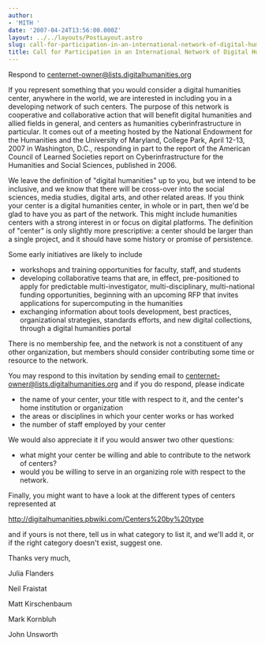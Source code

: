```yaml
---
author:
- 'MITH '
date: '2007-04-24T13:56:00.000Z'
layout: ../../layouts/PostLayout.astro
slug: call-for-participation-in-an-international-network-of-digital-humanities-centers
title: Call for Participation in an International Network of Digital Humanities Centers
---
```


Respond to [centernet-owner@lists.digitalhumanities.org](mailto:centernet-owner@lists.digitalhumanities.org)

If you represent something that you would consider a digital humanities center, anywhere in the world, we are interested in including you in a developing network of such centers. The purpose of this network is cooperative and collaborative action that will benefit digital humanities and allied fields in general, and centers as humanities cyberinfrastructure in particular. It comes out of a meeting hosted by the National Endowment for the Humanities and the University of Maryland, College Park, April 12-13, 2007 in Washington, D.C., responding in part to the report of the American Council of Learned Societies report on Cyberinfrastructure for the Humanities and Social Sciences, published in 2006.

We leave the definition of "digital humanities" up to you, but we intend to be inclusive, and we know that there will be cross-over into the social sciences, media studies, digital arts, and other related areas. If you think your center is a digital humanities center, in whole or in part, then we'd be glad to have you as part of the network. This might include humanities centers with a strong interest in or focus on digital platforms. The definition of "center" is only slightly more prescriptive: a center should be larger than a single project, and it should have some history or promise of persistence.

Some early initiatives are likely to include

- workshops and training opportunities for faculty, staff, and students
- developing collaborative teams that are, in effect, pre-positioned to apply for predictable multi-investigator, multi-disciplinary, multi-national funding opportunities, beginning with an upcoming RFP that invites applications for supercomputing in the humanities
- exchanging information about tools development, best practices, organizational strategies, standards efforts, and new digital collections, through a digital humanities portal

There is no membership fee, and the network is not a constituent of any other organization, but members should consider contributing some time or resource to the network.

You may respond to this invitation by sending email to [centernet-owner@lists.digitalhumanities.org](mailto:centernet-owner@lists.digitalhumanities.org) and if you do respond, please indicate

- the name of your center, your title with respect to it, and the center's home institution or organization
- the areas or disciplines in which your center works or has worked
- the number of staff employed by your center

We would also appreciate it if you would answer two other questions:

- what might your center be willing and able to contribute to the network of centers?
- would you be willing to serve in an organizing role with respect to the network.

Finally, you might want to have a look at the different types of centers represented at

<http://digitalhumanities.pbwiki.com/Centers%20by%20type>

and if yours is not there, tell us in what category to list it, and we'll add it, or if the right category doesn't exist, suggest one.

Thanks very much,

Julia Flanders

Neil Fraistat

Matt Kirschenbaum

Mark Kornbluh

John Unsworth